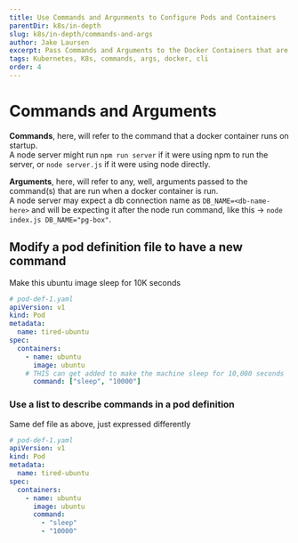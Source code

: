```yaml
---
title: Use Commands and Argunments to Configure Pods and Containers
parentDir: k8s/in-depth
slug: k8s/in-depth/commands-and-args
author: Jake Laursen
excerpt: Pass Commands and Arguments to the Docker Containers that are run inside of pods
tags: Kubernetes, K8s, commands, args, docker, cli
order: 4
---
```


# Commands and Arguments
**Commands**, here, will refer to the command that a docker container runs on startup.  
A node server might run `npm run server` if it were using npm to run the server, or `node server.js` if it were using node directly.  

**Arguments**, here, will refer to any, well, arguments passed to the command(s) that are run when a docker container is run.  
A node server may expect a db connection name as `DB_NAME=<db-name-here>` and will be expecting it after the node run command, like this -> `node index.js DB_NAME="pg-box"`.  

## Modify a pod definition file to have a new command
Make this ubuntu image sleep for 10K seconds
```yaml
# pod-def-1.yaml
apiVersion: v1
kind: Pod
metadata:
  name: tired-ubuntu
spec:
  containers:
    - name: ubuntu
      image: ubuntu
    # THIS can get added to make the machine sleep for 10,000 seconds
      command: ["sleep", "10000"]
```
### Use a list to describe commands in a pod definition
Same def file as above, just expressed differently
```yaml
# pod-def-1.yaml
apiVersion: v1
kind: Pod
metadata:
  name: tired-ubuntu
spec:
  containers:
    - name: ubuntu
      image: ubuntu
      command: 
        - "sleep"
        - "10000"
```